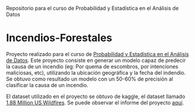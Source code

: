 # 
Repositorio para el curso de Probabilidad y Estadística en el Análisis de Datos


# Incendios-Forestales

Proyecto realizado para el curso de [Probabilidad y Estadística en el Análisis de Datos](https://ucampus.uchile.cl/m/fcfm_catalogo/programa?bajar=1&id=39461). Este proyecto consiste en generar un modelo capaz de predecir la causa de un incendio (eg: Por quema de escombros, por intenciones maliciosas, etc), utilizando la ubicación geográfica y la fecha del indendio. Se obtuvo como resultado un modelo con un 50-60% de precisión al clasificar la causa de un incendio.

El dataset utilizado en el proyecto se obtuvo de kaggle, el dataset llamado [1.88 Million US Wildfires](https://www.kaggle.com/rtatman/188-million-us-wildfires). Se puede observar el informe del proyecto [aquí](informe/Incendios_Forestales.pdf).

